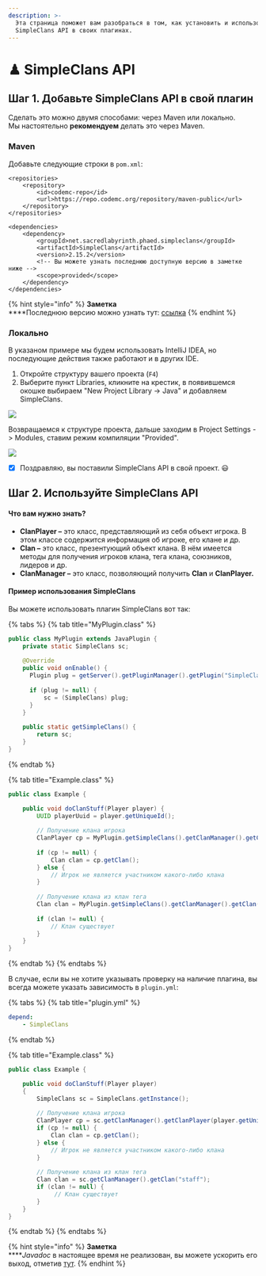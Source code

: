 ```yaml
---
description: >-
  Эта страница поможет вам разобраться в том, как установить и использовать
  SimpleClans API в своих плагинах.
---
```


# ♟ SimpleClans API

## Шаг 1. Добавьте SimpleClans API в свой плагин

Сделать это можно двумя способами: через Maven или локально.\
Мы настоятельно **рекомендуем** делать это через Maven.

### Maven

Добавьте следующие строки в `pom.xml`:

```markup
<repositories>
    <repository>
        <id>codemc-repo</id>
        <url>https://repo.codemc.org/repository/maven-public</url>
    </repository>
</repositories>
```

```markup
<dependencies>
    <dependency>
        <groupId>net.sacredlabyrinth.phaed.simpleclans</groupId>
        <artifactId>SimpleClans</artifactId>
        <version>2.15.2</version> 
        <!-- Вы можете узнать последнюю доступную версию в заметке ниже -->
        <scope>provided</scope>
    </dependency>
</dependencies>
```

{% hint style="info" %}
**Заметка**\
****Последнюю версию можно узнать тут: [ссылка](https://github.com/RoinujNosde/SimpleClans/releases)
{% endhint %}

### Локально

В указаном примере мы будем использовать IntelliJ IDEA, но последующие действия также работают и в других IDE.

1. Откройте структуру вашего проекта (`F4`)
2. Выберите пункт Libraries, кликните на крестик, в появившемся окошке выбираем "New Project Library -> Java" и добавляем SimpleClans.

![](<../.gitbook/assets/izobrazhenie (4).png>)

Возвращаемся к структуре проекта, дальше заходим в Project Settings -> Modules, ставим режим компиляции "Provided".

![](<../.gitbook/assets/izobrazhenie (5) (1).png>)

* [x] Поздравляю, вы поставили SimpleClans API в свой проект. 😃

## Шаг 2. Используйте SimpleClans API

#### Что вам нужно знать?

* **ClanPlayer –** это класс, представляющий из себя объект игрока. В этом классе содержится информация об игроке, его клане и др.
* **Clan –** это класс, презентующий объект клана. В нём имеется методы для получения игроков клана, тега клана, союзников, лидеров и др.
* **ClanManager –** это класс, позволяющий получить **Clan** и **ClanPlayer.**

#### Пример использования SimpleClans

Вы можете использовать плагин SimpleClans вот так:

{% tabs %}
{% tab title="MyPlugin.class" %}
```java
public class MyPlugin extends JavaPlugin {
    private static SimpleClans sc;
     
    @Override   
    public void onEnable() {
      Plugin plug = getServer().getPluginManager().getPlugin("SimpleClans");
      
      if (plug != null) {
          sc = (SimpleClans) plug;
      }
    }
    
    public static getSimpleClans() {
        return sc;
    }
}
```
{% endtab %}

{% tab title="Example.class" %}
```java
public class Example {

    public void doClanStuff(Player player) {
        UUID playerUuid = player.getUniqueId();
        
        // Получение клана игрока
        ClanPlayer cp = MyPlugin.getSimpleClans().getClanManager().getClanPlayer(playerUuid);
            
        if (cp != null) {
            Clan clan = cp.getClan();
        } else {
            // Игрок не является участником какого-либо клана
        }
    
        // Получение клана из клан тега
        Clan clan = MyPlugin.getSimpleClans().getClanManager().getClan("staff");
    
        if (clan != null) {
            // Клан существует
        }
    }
}
```
{% endtab %}
{% endtabs %}

В случае, если вы не хотите указывать проверку на наличие плагина, вы всегда можете указать зависимость в `plugin.yml`:

{% tabs %}
{% tab title="plugin.yml" %}
```yaml
depend:
    - SimpleClans
```
{% endtab %}

{% tab title="Example.class" %}
```java
public class Example {

    public void doClanStuff(Player player)
    {
        SimpleClans sc = SimpleClans.getInstance();
        
        // Получение клана игрока
        ClanPlayer cp = sc.getClanManager().getClanPlayer(player.getUniqueId());
        if (cp != null) {
            Clan clan = cp.getClan();
        } else {
            // Игрок не является участником какого-либо клана
        }
    
        // Получение клана из клан тега
        Clan clan = sc.getClanManager().getClan("staff");
        if (clan != null) {
             // Клан существует
        }
    }
}
```
{% endtab %}
{% endtabs %}

{% hint style="info" %}
**Заметка**\
****_Javadoc_ в настоящее время не реализован, вы можете ускорить его выход, отметив [тут](https://github.com/RoinujNosde/SimpleClans/discussions/210).
{% endhint %}
